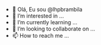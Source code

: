 - 👋 Olá, Eu sou @lhpbrambila
- 👀 I’m interested in ...
- 🌱 I’m currently learning ...
- 💞️ I’m looking to collaborate on ...
- 📫 How to reach me ...

<!---
lhpbrambila/lhpbrambila is a ✨ special ✨ repository because its `README.md` (this file) appears on your GitHub profile.
You can click the Preview link to take a look at your changes.
--->
